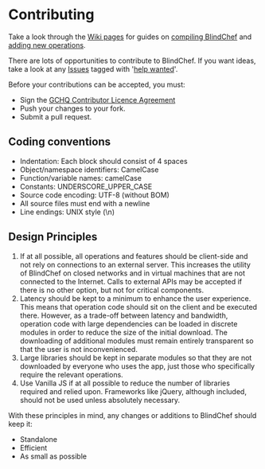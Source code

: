 # Contributing

Take a look through the [Wiki pages](https://github.com/gchq/BlindChef/wiki) for guides on [compiling BlindChef](https://github.com/gchq/BlindChef/wiki/Getting-started) and [adding new operations](https://github.com/gchq/BlindChef/wiki/Adding-a-new-operation).

There are lots of opportunities to contribute to BlindChef. If you want ideas, take a look at any [Issues](https://github.com/gchq/BlindChef/issues) tagged with '[help wanted](https://github.com/gchq/BlindChef/labels/help%20wanted)'.

Before your contributions can be accepted, you must:

 - Sign the [GCHQ Contributor Licence Agreement](https://cla-assistant.io/gchq/BlindChef)
 - Push your changes to your fork.
 - Submit a pull request.


## Coding conventions

* Indentation: Each block should consist of 4 spaces
* Object/namespace identifiers: CamelCase
* Function/variable names: camelCase
* Constants: UNDERSCORE_UPPER_CASE
* Source code encoding: UTF-8 (without BOM)
* All source files must end with a newline
* Line endings: UNIX style (\n)


## Design Principles

1. If at all possible, all operations and features should be client-side and not rely on connections to an external server. This increases the utility of BlindChef on closed networks and in virtual machines that are not connected to the Internet. Calls to external APIs may be accepted if there is no other option, but not for critical components.
2. Latency should be kept to a minimum to enhance the user experience. This means that operation code should sit on the client and be executed there. However, as a trade-off between latency and bandwidth, operation code with large dependencies can be loaded in discrete modules in order to reduce the size of the initial download. The downloading of additional modules must remain entirely transparent so that the user is not inconvenienced.
3. Large libraries should be kept in separate modules so that they are not downloaded by everyone who uses the app, just those who specifically require the relevant operations.
4. Use Vanilla JS if at all possible to reduce the number of libraries required and relied upon. Frameworks like jQuery, although included, should not be used unless absolutely necessary.


With these principles in mind, any changes or additions to BlindChef should keep it:

 - Standalone
 - Efficient
 - As small as possible
